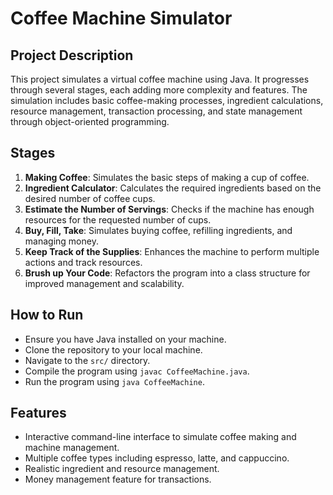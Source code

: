 # Coffee Machine Simulator

## Project Description
This project simulates a virtual coffee machine using Java. It progresses through several stages, each adding more complexity and features. The simulation includes basic coffee-making processes, ingredient calculations, resource management, transaction processing, and state management through object-oriented programming.

## Stages
1. **Making Coffee**: Simulates the basic steps of making a cup of coffee.
2. **Ingredient Calculator**: Calculates the required ingredients based on the desired number of coffee cups.
3. **Estimate the Number of Servings**: Checks if the machine has enough resources for the requested number of cups.
4. **Buy, Fill, Take**: Simulates buying coffee, refilling ingredients, and managing money.
5. **Keep Track of the Supplies**: Enhances the machine to perform multiple actions and track resources.
6. **Brush up Your Code**: Refactors the program into a class structure for improved management and scalability.

## How to Run
- Ensure you have Java installed on your machine.
- Clone the repository to your local machine.
- Navigate to the `src/` directory.
- Compile the program using `javac CoffeeMachine.java`.
- Run the program using `java CoffeeMachine`.

## Features
- Interactive command-line interface to simulate coffee making and machine management.
- Multiple coffee types including espresso, latte, and cappuccino.
- Realistic ingredient and resource management.
- Money management feature for transactions.
